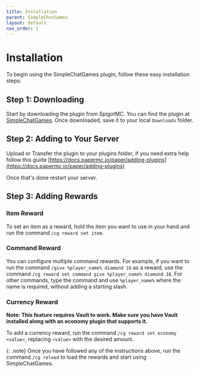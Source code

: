 ```yaml
---
title: Installation
parent: SimpleChatGames
layout: default
nav_order: 1
---
```


# Installation

To begin using the SimpleChatGames plugin, follow these easy installation steps:

## Step 1: Downloading

Start by downloading the plugin from SpigotMC. You can find the plugin at [SimpleChatGames](https://www.spigotmc.org/resources/simplechatgames.108655/). Once downloaded, save it to your local `Downloads` folder.

## Step 2: Adding to Your Server

Upload or Transfer the plugin to your plugins folder, if you need extra help follow this guide [https://docs.papermc.io/paper/adding-plugins](https://docs.papermc.io/paper/adding-plugins) 

Once that's done restart your server.

## Step 3: Adding Rewards

### Item Reward

To set an item as a reward, hold the item you want to use in your hand and run the command `/cg reward set item`.

### Command Reward

You can configure multiple command rewards. For example, if you want to run the command `/give %player_name% diamond 16` as a reward, use the command `/cg reward set command give %player_name% diamond 16`. For other commands, type the command and use `%player_name%` where the name is required, without adding a starting slash.

### Currency Reward

**Note: This feature requires Vault to work. Make sure you have Vault installed along with an economy plugin that supports it.**

To add a currency reward, run the command `/cg reward set economy <value>`, replacing `<value>` with the desired amount.

{: .note}
Once you have followed any of the instructions above, run the command `/cg reload` to load the rewards and start using SimpleChatGames.
